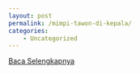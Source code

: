 ```yaml
---
layout: post
permalink: /mimpi-tawon-di-kepala/
categories:
    - Uncategorized
---
```


[Baca Selengkapnya](/10)